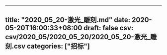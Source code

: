 
---
title: "2020_05_20-激光_雕刻.md"
date: 2020-05-20T16:00:33+08:00
draft: false
csv: csv/2020_05/2020_05_20/2020_05_20-激光_雕刻.csv
categories: ["招标"]
---
